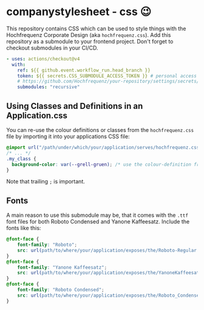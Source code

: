 # companystylesheet - css 😉

This repository contains CSS which can be used to style things with the Hochfrequenz Corporate Design (aka `hochfrequenz.css`).
Add this repository as a submodule to your frontend project.
Don't forget to checkout submodules in your CI/CD.

```yaml
- uses: actions/checkout@v4
  with:
    ref: ${{ github.event.workflow_run.head_branch }}
    token: ${{ secrets.CSS_SUBMODULE_ACCESS_TOKEN }} # personal access token (PAT) with repo scope
    # https://github.com/Hochfrequenz/your-repository/settings/secrets/actions/CSS_SUBMODULE_ACCESS_TOKEN
    submodules: "recursive"
```

## Using Classes and Definitions in an Application.css
You can re-use the colour definitions or classes from the `hochfrequenz.css` file by importing it into your applications CSS file:
```css
@import url("/path/under/which/your/application/serves/hochfrequenz.css");
/* ... */
.my_class {
  background-color: var(--grell-gruen); /* use the colour-definition from hochfrequenz.css here */
}
```
Note that trailing `;` is important.

## Fonts
A main reason to use this submodule may be, that it comes with the `.ttf` font files for both Roboto Condensed and Yanone Kaffeesatz.
Include the fonts like this:
```css
@font-face {
    font-family: "Roboto";
    src: url(path/to/where/your/application/exposes/the/Roboto-Regular.ttf);
}
@font-face {
    font-family: "Yanone Kaffeesatz";
    src: url(path/to/where/your/application/exposes/the/YanoneKaffeesatz-Regular.ttf);
}
@font-face {
    font-family: "Roboto Condensed";
    src: url(path/to/where/your/application/exposes/the/Roboto_Condensed-Regular.ttf);
}
```

